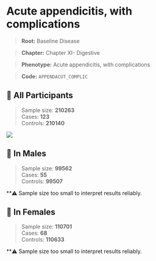 # Acute appendicitis, with complications

> **Root:** Baseline Disease  

> **Chapter:** Chapter XI- Digestive  

> **Phenotype:** Acute appendicitis, with complications  

> **Code:** `APPENDACUT_COMPLIC`

## 🧪 All Participants  
> Sample size: **210263**  
> Cases: **123**  
> Controls: **210140**
<img src="/Disease/Figures/ALL/Incidence/APPENDACUT_COMPLIC.png"/>
<CsvTable src="/Disease_Data/ALL/Incidence/COX_APPENDACUT_COMPLIC.csv" label="🔍 View full results" />

## 👨 In Males  
> Sample size: **99562**  
> Cases: **55**  
> Controls: **99507**

**⚠️ Sample size too small to interpret results reliably.


## 👩 In Females  
> Sample size: **110701**  
> Cases: **68**  
> Controls: **110633**

**⚠️ Sample size too small to interpret results reliably.


